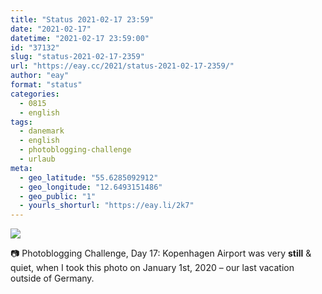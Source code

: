 ```yaml
---
title: "Status 2021-02-17 23:59"
date: "2021-02-17"
datetime: "2021-02-17 23:59:00"
id: "37132"
slug: "status-2021-02-17-2359"
url: "https://eay.cc/2021/status-2021-02-17-2359/"
author: "eay"
format: "status"
categories:
  - 0815
  - english
tags:
  - danemark
  - english
  - photoblogging-challenge
  - urlaub
meta:
  - geo_latitude: "55.6285092912"
  - geo_longitude: "12.6493151486"
  - geo_public: "1"
  - yourls_shorturl: "https://eay.li/2k7"
---
```


![](https://eay.cc/uploads/2021/mb-17-still.jpg)

📷 Photoblogging Challenge, Day 17: Kopenhagen Airport was very **still** & quiet, when I took this photo on January 1st, 2020 – our last vacation outside of Germany.
